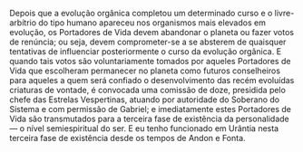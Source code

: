 ﻿Depois que a evolução orgânica completou um determinado curso e o livre-arbítrio do tipo humano apareceu nos organismos mais elevados em evolução, os Portadores de Vida devem abandonar o planeta ou fazer votos de renúncia; ou seja, devem comprometer-se a se absterem de quaisquer tentativas de influenciar posteriormente o curso da evolução orgânica. E quando tais votos são voluntariamente tomados por aqueles Portadores de Vida que escolheram permanecer no planeta como futuros conselheiros para aqueles a quem será confiado o desenvolvimento das recém evoluídas criaturas de vontade, é convocada uma comissão de doze, presidida pelo chefe das Estrelas Vespertinas, atuando por autoridade do Soberano do Sistema e com permissão de Gabriel; e imediatamente estes Portadores de Vida são transmutados para a terceira fase de existência da personalidade — o nível semiespiritual do ser. E eu tenho funcionado em Urântia nesta terceira fase de existência desde os tempos de Andon e Fonta.